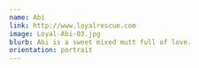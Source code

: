 ```yaml
---
name: Abi
link: http://www.loyalrescue.com
image: Loyal-Abi-03.jpg
blurb: Abi is a sweet mixed mutt full of love.
orientation: portrait
---
```

